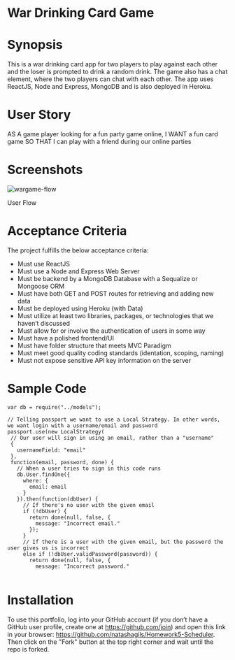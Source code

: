 


# War Drinking Card Game 

# Synopsis
This is a war drinking card app for two players to play against each other and the loser is prompted to drink a random drink. The game also has a chat element, where the two players can chat with each other. The app uses ReactJS, Node and Express, MongoDB and is also deployed in Heroku. 

# User Story

AS A game player looking for a fun party game online,
I WANT a fun card game 
SO THAT I can play with a friend during our online parties 

# Screenshots 
![wargame-flow](https://user-images.githubusercontent.com/56641651/87484261-bb6e7000-c603-11ea-95a8-04d776fabc9b.jpeg)

User Flow 




# Acceptance Criteria 
The project fulfills the below acceptance criteria: 

* Must use ReactJS
* Must use a Node and Express Web Server 
* Must be backend by a MongoDB Database with a Sequalize or Mongoose ORM 
* Must have both GET and POST routes for retrieving and adding new data 
* Must be deployed using Heroku (with Data)
* Must utilize at least two libraries, packages, or technologies that we haven’t discussed 
* Must allow for or involve the authentication of users in some way
* Must have a polished frontend/UI
* Must have folder structure that meets MVC Paradigm 
* Must meet good quality coding standards (identation, scoping, naming)
* Must not expose sensitive API key information on the server 

# Sample Code

```
var db = require("../models");

// Telling passport we want to use a Local Strategy. In other words, we want login with a username/email and password
passport.use(new LocalStrategy(
 // Our user will sign in using an email, rather than a "username"
 {
   usernameField: "email"
 },
 function(email, password, done) {
   // When a user tries to sign in this code runs
   db.User.findOne({
     where: {
       email: email
     }
   }).then(function(dbUser) {
     // If there's no user with the given email
     if (!dbUser) {
       return done(null, false, {
         message: "Incorrect email."
       });
     }
     // If there is a user with the given email, but the password the user gives us is incorrect
     else if (!dbUser.validPassword(password)) {
       return done(null, false, {
         message: "Incorrect password."


```


  
 # Installation
To use this portfolio, log into your GitHub account (if you don’t have a GitHub user profile, create one at https://github.com/join) and open this link in your browser: https://github.com/natashagils/Homework5-Scheduler. Then click on the "Fork" button at the top right corner and wait until the repo is forked. 




